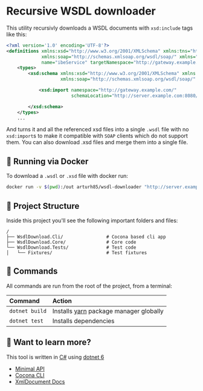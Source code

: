 # Recursive WSDL downloader

This utility recursivly downloads a WSDL documents with `xsd:include` tags like this:

```xml
<?xml version='1.0' encoding='UTF-8'?>
<definitions xmlns:xsd="http://www.w3.org/2001/XMLSchema" xmlns:tns="http://gateway.example.com/"
             xmlns:soap="http://schemas.xmlsoap.org/wsdl/soap/" xmlns="http://schemas.xmlsoap.org/wsdl/"
             name="ibeService" targetNamespace="http://gateway.example.com/">
	<types>
		<xsd:schema xmlns:xsd="http://www.w3.org/2001/XMLSchema" xmlns:tns="http://gateway.example.com/"
					xmlns:soap="http://schemas.xmlsoap.org/wsdl/soap/" xmlns="http://schemas.xmlsoap.org/wsdl/">

			<xsd:import namespace="http://gateway.example.com/"
						schemaLocation="http://server.example.com:8080/Service?xsd=example-service.xsd"/>

		</xsd:schema>
	</types>
    ...
```

And turns it and all the referenced xsd files into a single `.wsdl` file with no `xsd:import`s to make it compatible with `SOAP` clients which do not support them. You can also download .xsd files and merge them into a single file.

## 🐳 Running via Docker

To download a `.wsdl` or `.xsd` file with docker run:

```bash
docker run -v $(pwd):/out arturh85/wsdl-downloader "http://server.example.com:8080/Service?wsdl" /out/Service.wsdl
```

## 🚀 Project Structure

Inside this project you'll see the following important folders and files:

```
/
├── WsdlDownload.Cli/                # Cocona based cli app
├── WsdlDownload.Core/               # Core code
└── WsdlDownload.Tests/              # Test code
│   └── Fixtures/                    # Test fixtures
```

## 🧞 Commands

All commands are run from the root of the project, from a terminal:

| Command               | Action                                                         |
| :-------------------- | :------------------------------------------------------------- |
| `dotnet build`        | Installs [yarn](https://yarnpkg.com/) package manager globally |
| `dotnet test`         | Installs dependencies                                          |

## 👀 Want to learn more?

This tool is written in [C#](https://docs.microsoft.com/en-US/dotnet/csharp/tour-of-csharp/) using [dotnet 6](https://docs.microsoft.com/en-US/dotnet/fundamentals/)
- [Minimal API](https://docs.microsoft.com/en-us/aspnet/core/fundamentals/minimal-apis)
- [Cocona CLI](https://github.com/mayuki/Cocona)
- [XmlDocument Docs](https://docs.microsoft.com/de-de/dotnet/api/system.xml.xmldocument)